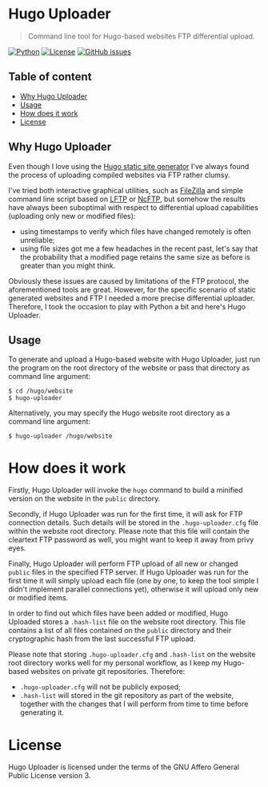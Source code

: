 # Hugo Uploader
> Command line tool for Hugo-based websites FTP differential upload.

[![Python](https://img.shields.io/badge/python-v3.7+-blue.svg)](https://www.python.org)
[![License](https://img.shields.io/github/license/bernarpa/hugo-uploader.svg)](https://opensource.org/licenses/AGPL-3.0)
[![GitHub issues](https://img.shields.io/github/issues/bernarpa/hugo-uploader.svg)](https://github.com/bernarpa/hugo-uploader/issues)

## Table of content

- [Why Hugo Uploader](#why-hugo-uploader)
- [Usage](#usage)
- [How does it work](#how-does-it-work)
- [License](#license)

## Why Hugo Uploader

Even though I love using the [Hugo static site generator](https://gohugo.io/) I've always found the process of uploading compiled websites via FTP rather clumsy.

I've tried both interactive graphical utilities, such as [FileZilla](https://filezilla-project.org/) and simple command line script based on [LFTP](http://lftp.yar.ru/) or [NcFTP](https://www.ncftp.com/), but somehow the results have always been suboptimal with respect to differential upload capabilities (uploading only new or modified files):
  
  - using timestamps to verify which files have changed remotely is often unreliable;
  - using file sizes got me a few headaches in the recent past, let's say that the probability that a modified page retains the same size as before is greater than you might think.

Obviously these issues are caused by limitations of the FTP protocol, the aforementioned tools are great. However, for the specific scenario of static generated websites and FTP I needed a more precise differential uploader. Therefore, I took the occasion to play with Python a bit and here's Hugo Uploader.

## Usage

To generate and upload a Hugo-based website with Hugo Uploader, just run the program on the root directory of the website or pass that directory as command line argument:

    $ cd /hugo/website
    $ hugo-uploader

Alternatively, you may specify the Hugo website root directory as a command line argument:

    $ hugo-uploader /hugo/website

# How does it work

Firstly, Hugo Uploader will invoke the `hugo` command to build a minified version on the website in the `public` directory.

Secondly, if Hugo Uploader was run for the first time, it will ask for FTP connection details. Such details will be stored in the `.hugo-uploader.cfg` file within the website root directory. Please note that this file will contain the cleartext FTP password as well, you might want to keep it away from privy eyes.

Finally, Hugo Uploader will perform FTP upload of all new or changed `public` files in the specified FTP server. If Hugo Uploader was run for the first time it will simply upload each file (one by one, to keep the tool simple I didn't implement parallel connections yet), otherwise it will upload only new or modified items.

In order to find out which files have been added or modified, Hugo Uploaded stores a `.hash-list` file on the website root directory. This file contains a list of all files contained on the `public` directory and their cryptographic hash from the last successful FTP upload.

Please note that storing `.hugo-uploader.cfg` and `.hash-list` on the website root directory works well for my personal workflow, as I keep my Hugo-based websites on private git repositories. Therefore:

  - `.hugo-uploader.cfg` will not be publicly exposed;
  - `.hash-list` will stored in the git repository as part of the website, together with the changes that I will perform from time to time before generating it.

# License

Hugo Uploader is licensed under the terms of the GNU Affero General Public License version 3.